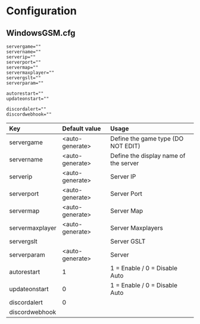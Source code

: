 # Configuration

## WindowsGSM.cfg

```text
servergame=""
servername=""
serverip=""
serverport=""
servermap=""
servermaxplayer=""
servergslt=""
serverparam=""

autorestart=""
updateonstart=""

discordalert=""
discordwebhook=""

```

| Key | Default value | Usage |
| :--- | :--- | :--- |
| servergame | &lt;auto-generate&gt; | Define the game type \(DO NOT EDIT\) |
| servername | &lt;auto-generate&gt; | Define the display name of the server |
| serverip | &lt;auto-generate&gt; | Server IP |
| serverport | &lt;auto-generate&gt; | Server Port |
| servermap | &lt;auto-generate&gt; | Server Map |
| servermaxplayer | &lt;auto-generate&gt; | Server Maxplayers |
| servergslt |  | Server GSLT |
| serverparam | &lt;auto-generate&gt; | Server  |
| autorestart | 1 | 1 = Enable / 0 = Disable Auto  |
| updateonstart | 0 | 1 = Enable / 0 = Disable Auto  |
| discordalert | 0 |  |
| discordwebhook |  |  |



